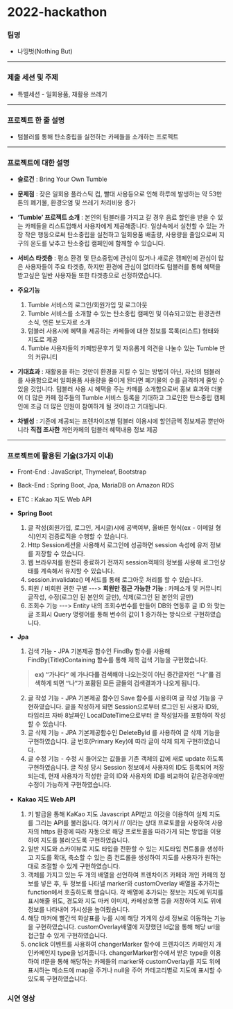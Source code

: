 # 2022-hackathon
### 팀명
- 나띵벗(Nothing But)
----------

### 제출 세션 및 주제
- 특별세션 - 일회용품, 재활용 쓰레기
----------

### 프로젝트 한 줄 설명
- 텀블러를 통해 탄소중립을 실천하는 카페들을 소개하는 프로젝트
----------
### 프로젝트에 대한 설명
- **슬로건** : Bring Your Own Tumble

- **문제점** : 잦은 일회용 플라스틱 컵, 빨대 사용등으로 인해 하루에 발생하는 약 53만톤의 폐기물, 환경오염 및 쓰레기 처리비용 증가

- **‘Tumble’ 프로젝트 소개** : 본인의 텀블러를 가지고 갈 경우 음료 할인을 받을 수 있는 카페들을 리스트업해서 사용자에게 제공해줍니다.
일상속에서 실천할 수 있는 가장 작은 행동으로써 탄소중립을 실천하고 일회용품 배출량, 사용량을 줄임으로써 지구의 온도를 낮추고 탄소중립 캠페인에 함께할 수 있습니다.

- **서비스 타겟층** : 평소 환경 및 탄소중립에 관심이 많거나 새로운 캠페인에 관심이 많은 사용자들이 주요 타겟층, 하지만 환경에 관심이 없더라도 텀블러를 통해 혜택을 받고싶은 일반 사용자들 또한 타겟층으로 선정하였습니다.

- **주요기능**
  1. Tumble 서비스의 로그인/회원가입 및 로그아웃
  2. Tumble 서비스를 소개할 수 있는 탄소중립 캠페인 및 이슈되고있는 환경관련 소식, 언론 보도자료 소개
  3. 텀블러 사용시에 혜택을 제공하는 카페들에 대한 정보를 목록(리스트) 형태와 지도로 제공
  4. Tumble 사용자들의 카페방문후기 및 자유롭게 의견을 나눌수 있는 Tumble 만의 커뮤니티

- **기대효과** : 재활용을 하는 것만이 환경을 지킬 수 있는 방법이 아닌, 자신의 텀블러를 사용함으로써 일회용품 사용량을 줄이게 된다면 폐기물의 수를 급격하게 줄일 수 있을 것입니다. 텀블러 사용 시 혜택을 주는 카페를 소개함으로써 홍보 효과와 더불어 더 많은 카페 점주들의 Tumble 서비스 등록을 기대하고 그로인한 탄소중립 캠페인에 조금 더 많은 인원이 참여하게 될 것이라고 기대됩니다.

- **차별성** : 기존에 제공되는 프렌차이즈별 텀블러 이용시에 할인금액 정보제공 뿐만아니라 **직접 조사한** 개인카페의 텀블러 혜택내용 정보 제공

----------
### 프로젝트에 활용된 기술(3가지 이내)
- Front-End : JavaScript, Thymeleaf, Bootstrap
- Back-End : Spring Boot, Jpa, MariaDB on Amazon RDS
- ETC : Kakao 지도 Web API

- **Spring Boot**
  1. 글 작성(회원가입, 로그인, 게시글)시에 공백여부, 올바른 형식(ex - 이메일 형식)인지 검증로직을 수행할 수 있습니다.
  2. Http Session세션을 사용해서 로그인에 성공하면 session 속성에 유저 정보를 저장할 수 있습니다.
  3. 웹 브라우저를 완전히 종료하기 전까지 session객체의 정보를 사용해 로그인상태를 계속해서 유지할 수 있습니다.
  4. session.invalidate() 메서드를 통해 로그아웃 처리를 할 수 있습니다.
  5. 회원 / 비회원 권한 구별 ---> **회원만 접근 가능한 기능** : 카페소개 및 커뮤니티 글작성, 수정(로그인 된 본인의 글만), 삭제(로그인 된 본인의 글만)
  6. 조회수 기능 ---> Entity 내의 조회수변수를 만들어 DB와 연동후 글 ID 와 맞는 글 조회시 Query 명령어를 통해 변수의 값이 1 증가하는 방식으로 구현하였습니다.

- **Jpa**
  1. 검색 기능 - JPA 기본제공 함수인 FindBy 함수를 사용해 FindBy(Title)Containing 함수를 통해 제목 검색 기능을 구현했습니다. 
  > **ex) “가나다” 에 가나다를 검색해야 나오는것이 아닌 중간글자인 “나”를 검색하게 되면 “나”가 포홤된 모든 글들의 검색결과가 나오게 됩니다.**
  2. 글 작성 기능 - JPA 기본제공 함수인 Save 함수를 사용하여 글 작성 기능을 구현하였습니다. 글을 작성하게 되면 Session으로부터 로그인 된 사용자 ID와, 타임리프 자바 8날짜인 LocalDateTime으로부터 글 작성일자를 포함하여 작성할 수 있습니다.
  3. 글 삭제 기능 - JPA 기본제공함수인 DeleteById 를 사용하여 글 삭제 기능을 구현하였습니다. 글 번호(Primary Key)에 따라 글이 삭제 되게 구현하였습니다.
  4. 글 수정 기능 - 수정 시 들어오는 값들을 기존 객체의 값에 새로 update 하도록 구현하였습니다. 글 작성 당시 Session 정보에서 사용자의 ID도 등록되어 저장되는데, 현재 사용자가 작성한 글의 ID와 사용자의 ID를 비교하여 같은경우에만 수정이 가능하게 구현하였습니다.

- **Kakao 지도 Web API**
  1. 키 발급을 통해 KaKao 지도 Javascript API받고 이것을 이용하여 실제 지도를 그리는 API를 불러옵니다. 여기서 // 이라는 상대 프로토콜을 사용하여 사용자의 https 환경에 따라 자동으로 해당 프로토콜을 따라가게 되는 방법을 이용하여 지도를 불러오도록 구현하였습니다.
  2. 일반 지도와 스카이뷰로 지도 타입을 전환할 수 있는 지도타입 컨트롤을 생성하고 지도를 확대, 축소할 수 있는 줌 컨트롤을 생성하여 지도를 사용자가 원하는 대로 조절할 수 있게 구현하였습니다.
  3. 객체를 가지고 있는 두 개의 배열을 선언하여 프렌차이즈 카페와 개인 카페의 정보를 넣은 후, 두 정보를 나타낼 marker와 customOverlay 배열을 추가하는 function에서 호출하도록 했습니다.
    각 배열에 추가되는 정보는 지도에 위치를 표시해줄 위도, 경도와 지도 마커 이미지, 카페상호명 등을 저장하여 지도 위에 정보를 나타내어 가시성을 높여줬습니다. 
  4. 해당 마커에 빨간색 화살표를 누를 시에 해당 가게의 상세 정보로 이동하는 기능을 구현하였습니다. customOverlay배열에 저장했던 Id값을 통해 해당 url을 접근할 수 있게 구현하였습니다.
  5. onclick 이벤트를 사용하여 changerMarker 함수에 프렌차이즈 카페인지 개인카페인지 type을 넘겨줍니다. changerMarker함수에서 받은 type을 이용하여 if문을 통해 해당하는 카페들의 marker와 customOverlay를 지도 위에 표시하는 메소드에 map을 주거나 null을 주어 카테고리별로 지도에 표시할 수 있도록 구현하였습니다. 
  



### 시연 영상
